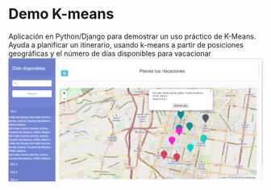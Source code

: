 # Demo K-means
Aplicación en Python/Django para demostrar un uso práctico de K-Means. Ayuda a planificar un itinerario, usando k-means a partir de posiciones geográficas y el número de días disponibles para vacacionar
![alt text](https://github.com/jealuna/DemoK-means/blob/master/VacacionesClustering/static/app/img/CapturaKmeans.PNG)
